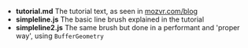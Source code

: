 * **tutorial.md** The tutorial text, as seen in [mozvr.com/blog](http://mozvr.com/blog)
* **simpleline.js** The basic line brush explained in the tutorial
* **simpleline2.js** The same brush but done in a performant and 'proper way', using `BufferGeometry`
